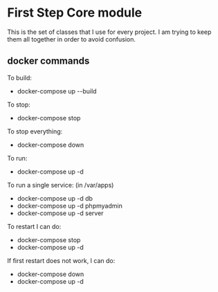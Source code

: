 First Step Core module
======================

This is the set of classes that I use for every project.
I am trying to keep them all together in order to avoid confusion.




## docker commands

To build:
* docker-compose up --build

To stop:
* docker-compose stop

To stop everything:
* docker-compose down

To run:
* docker-compose up -d

To run a single service: (in /var/apps)
* docker-compose up -d db
* docker-compose up -d phpmyadmin
* docker-compose up -d server

To restart I can do:
* docker-compose stop
* docker-compose up -d

If first restart does not work, I can do: 
* docker-compose down
* docker-compose up -d

